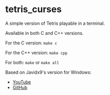 # tetris_curses
A simple version of Tetris playable in a terminal.

Available in both C and C++ versions.

For the C version: `make c`

For the C++ version: `make cpp`

For both: `make` or `make all`

Based on Javidx9's version for Windows:
- [YouTube](https://youtu.be/8OK8_tHeCIA)
- [GitHub](https://github.com/OneLoneCoder/Javidx9/blob/master/SimplyCode/OneLoneCoder_Tetris.cpp)
